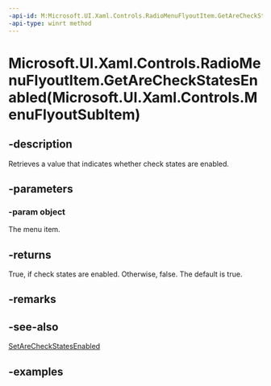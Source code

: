 ```yaml
---
-api-id: M:Microsoft.UI.Xaml.Controls.RadioMenuFlyoutItem.GetAreCheckStatesEnabled(Microsoft.UI.Xaml.Controls.MenuFlyoutSubItem)
-api-type: winrt method
---
```


# Microsoft.UI.Xaml.Controls.RadioMenuFlyoutItem.GetAreCheckStatesEnabled(Microsoft.UI.Xaml.Controls.MenuFlyoutSubItem)

<!--
public static bool GetAreCheckStatesEnabled (Microsoft.UI.Xaml.Controls.MenuFlyoutSubItem object);
-->


## -description

Retrieves a value that indicates whether check states are enabled.

## -parameters

### -param object

The menu item.

## -returns

True, if check states are enabled. Otherwise, false. The default is true.

## -remarks

## -see-also

[SetAreCheckStatesEnabled](radiomenuflyoutitem_setarecheckstatesenabled_932776663.md)

## -examples


